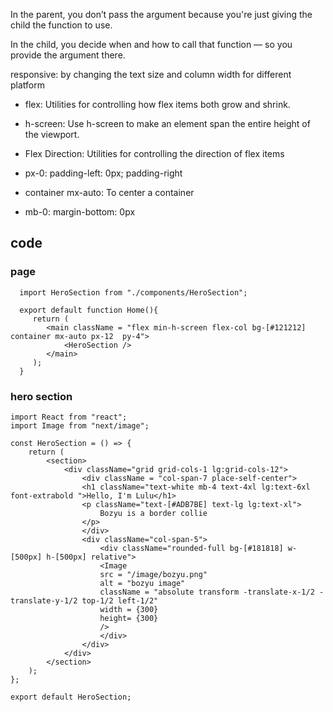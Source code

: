 In the parent, you don’t pass the argument because you're just giving the child the function to use.

In the child, you decide when and how to call that function — so you provide the argument there.


responsive: by changing the text size and column width for different platform

* flex: Utilities for controlling how flex items both grow and shrink.

* h-screen: Use h-screen to make an element span the entire height of the viewport.

* Flex Direction: Utilities for controlling the direction of flex items

* px-0:	padding-left: 0px; padding-right

* container mx-auto: To center a container

* mb-0:	margin-bottom: 0px


## code

### page 

```
  import HeroSection from "./components/HeroSection";
  
  export default function Home(){
     return (
        <main className = "flex min-h-screen flex-col bg-[#121212] container mx-auto px-12  py-4">
            <HeroSection /> 
        </main>
     );
  }
```


### hero section

```
import React from "react";
import Image from "next/image";

const HeroSection = () => {
    return (
        <section>
            <div className="grid grid-cols-1 lg:grid-cols-12">
                <div className = "col-span-7 place-self-center">
                <h1 className="text-white mb-4 text-4xl lg:text-6xl font-extrabold ">Hello, I'm Lulu</h1>
                <p className="text-[#ADB7BE] text-lg lg:text-xl">
                    Bozyu is a border collie
                </p>
                </div>
                <div className="col-span-5">
                    <div className="rounded-full bg-[#181818] w-[500px] h-[500px] relative">
                    <Image
                    src = "/image/bozyu.png"
                    alt = "bozyu image"
                    className = "absolute transform -translate-x-1/2 -translate-y-1/2 top-1/2 left-1/2"
                    width = {300}
                    height= {300}
                    />
                    </div>
                </div>
            </div>
        </section>
    );
};

export default HeroSection; 
```
